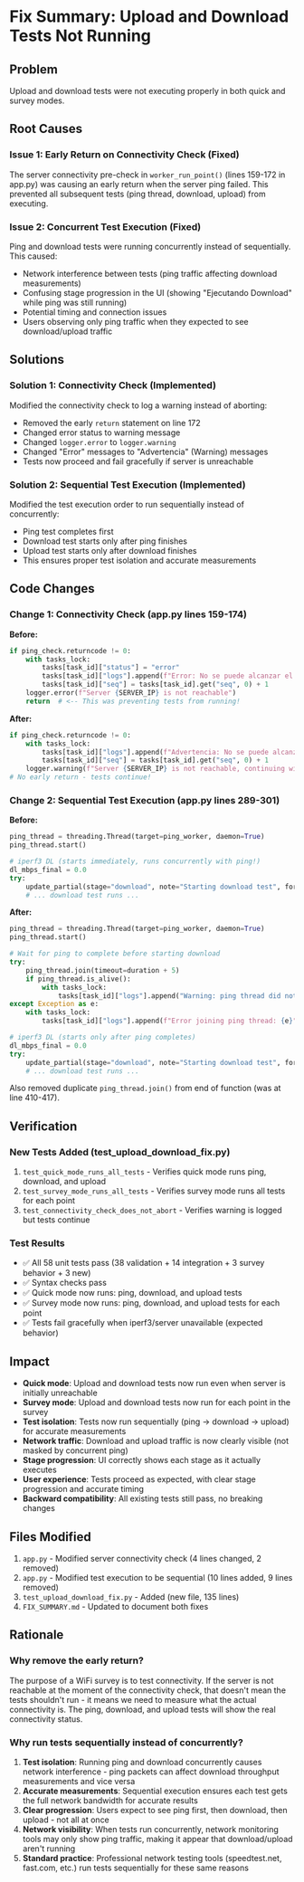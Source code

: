 # Fix Summary: Upload and Download Tests Not Running

## Problem
Upload and download tests were not executing properly in both quick and survey modes.

## Root Causes

### Issue 1: Early Return on Connectivity Check (Fixed)
The server connectivity pre-check in `worker_run_point()` (lines 159-172 in app.py) was causing an early return when the server ping failed. This prevented all subsequent tests (ping thread, download, upload) from executing.

### Issue 2: Concurrent Test Execution (Fixed)
Ping and download tests were running concurrently instead of sequentially. This caused:
- Network interference between tests (ping traffic affecting download measurements)
- Confusing stage progression in the UI (showing "Ejecutando Download" while ping was still running)
- Potential timing and connection issues
- Users observing only ping traffic when they expected to see download/upload traffic

## Solutions

### Solution 1: Connectivity Check (Implemented)
Modified the connectivity check to log a warning instead of aborting:
- Removed the early `return` statement on line 172
- Changed error status to warning message
- Changed `logger.error` to `logger.warning`
- Changed "Error" messages to "Advertencia" (Warning) messages
- Tests now proceed and fail gracefully if server is unreachable

### Solution 2: Sequential Test Execution (Implemented)
Modified the test execution order to run sequentially instead of concurrently:
- Ping test completes first
- Download test starts only after ping finishes
- Upload test starts only after download finishes
- This ensures proper test isolation and accurate measurements

## Code Changes

### Change 1: Connectivity Check (app.py lines 159-174)
**Before:**
```python
if ping_check.returncode != 0:
    with tasks_lock:
        tasks[task_id]["status"] = "error"
        tasks[task_id]["logs"].append(f"Error: No se puede alcanzar el servidor {SERVER_IP}")
        tasks[task_id]["seq"] = tasks[task_id].get("seq", 0) + 1
    logger.error(f"Server {SERVER_IP} is not reachable")
    return  # <-- This was preventing tests from running!
```

**After:**
```python
if ping_check.returncode != 0:
    with tasks_lock:
        tasks[task_id]["logs"].append(f"Advertencia: No se puede alcanzar el servidor {SERVER_IP}, continuando con pruebas...")
        tasks[task_id]["seq"] = tasks[task_id].get("seq", 0) + 1
    logger.warning(f"Server {SERVER_IP} is not reachable, continuing with tests")
# No early return - tests continue!
```

### Change 2: Sequential Test Execution (app.py lines 289-301)
**Before:**
```python
ping_thread = threading.Thread(target=ping_worker, daemon=True)
ping_thread.start()

# iperf3 DL (starts immediately, runs concurrently with ping!)
dl_mbps_final = 0.0
try:
    update_partial(stage="download", note="Starting download test", force_sample=True)
    # ... download test runs ...
```

**After:**
```python
ping_thread = threading.Thread(target=ping_worker, daemon=True)
ping_thread.start()

# Wait for ping to complete before starting download
try:
    ping_thread.join(timeout=duration + 5)
    if ping_thread.is_alive():
        with tasks_lock:
            tasks[task_id]["logs"].append("Warning: ping thread did not finish in time")
except Exception as e:
    with tasks_lock:
        tasks[task_id]["logs"].append(f"Error joining ping thread: {e}")

# iperf3 DL (starts only after ping completes)
dl_mbps_final = 0.0
try:
    update_partial(stage="download", note="Starting download test", force_sample=True)
    # ... download test runs ...
```

Also removed duplicate `ping_thread.join()` from end of function (was at line 410-417).

## Verification

### New Tests Added (test_upload_download_fix.py)
1. `test_quick_mode_runs_all_tests` - Verifies quick mode runs ping, download, and upload
2. `test_survey_mode_runs_all_tests` - Verifies survey mode runs all tests for each point
3. `test_connectivity_check_does_not_abort` - Verifies warning is logged but tests continue

### Test Results
- ✅ All 58 unit tests pass (38 validation + 14 integration + 3 survey behavior + 3 new)
- ✅ Syntax checks pass
- ✅ Quick mode now runs: ping, download, and upload tests
- ✅ Survey mode now runs: ping, download, and upload tests for each point
- ✅ Tests fail gracefully when iperf3/server unavailable (expected behavior)

## Impact
- **Quick mode**: Upload and download tests now run even when server is initially unreachable
- **Survey mode**: Upload and download tests now run for each point in the survey
- **Test isolation**: Tests now run sequentially (ping → download → upload) for accurate measurements
- **Network traffic**: Download and upload traffic is now clearly visible (not masked by concurrent ping)
- **Stage progression**: UI correctly shows each stage as it actually executes
- **User experience**: Tests proceed as expected, with clear stage progression and accurate timing
- **Backward compatibility**: All existing tests still pass, no breaking changes

## Files Modified
1. `app.py` - Modified server connectivity check (4 lines changed, 2 removed)
2. `app.py` - Modified test execution to be sequential (10 lines added, 9 lines removed)
3. `test_upload_download_fix.py` - Added (new file, 135 lines)
4. `FIX_SUMMARY.md` - Updated to document both fixes

## Rationale

### Why remove the early return?
The purpose of a WiFi survey is to test connectivity. If the server is not reachable at the moment of the connectivity check, that doesn't mean the tests shouldn't run - it means we need to measure what the actual connectivity is. The ping, download, and upload tests will show the real connectivity status.

### Why run tests sequentially instead of concurrently?
1. **Test isolation**: Running ping and download concurrently causes network interference - ping packets can affect download throughput measurements and vice versa
2. **Accurate measurements**: Sequential execution ensures each test gets the full network bandwidth for accurate results
3. **Clear progression**: Users expect to see ping first, then download, then upload - not all at once
4. **Network visibility**: When tests run concurrently, network monitoring tools may only show ping traffic, making it appear that download/upload aren't running
5. **Standard practice**: Professional network testing tools (speedtest.net, fast.com, etc.) run tests sequentially for these same reasons
